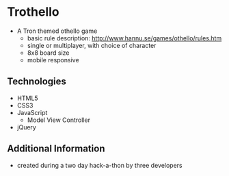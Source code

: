 # Trothello
- A Tron themed othello game
  - basic rule description: http://www.hannu.se/games/othello/rules.htm
  - single or multiplayer, with choice of character
  - 8x8 board size
  - mobile responsive
## Technologies
  - HTML5
  - CSS3
  - JavaScript
    - Model View Controller
  - jQuery
## Additional Information
  - created during a two day hack-a-thon by three developers
